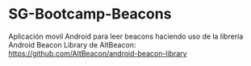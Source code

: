 # SG-Bootcamp-Beacons
Aplicación movil Android para leer beacons haciendo uso de la librería Android Beacon Library de AltBeacon: https://github.com/AltBeacon/android-beacon-library
